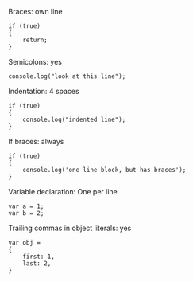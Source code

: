 Braces: own line
```
if (true)
{
    return;
}
```
Semicolons: yes
```
console.log("look at this line");
```
Indentation: 4 spaces
```
if (true)
{
    console.log("indented line");
}
```
If braces: always
```
if (true)
{
    console.log('one line block, but has braces');
}
```
Variable declaration: One per line
```
var a = 1;
var b = 2;
```
Trailing commas in object literals: yes
```
var obj = 
{
    first: 1,
    last: 2,
}
```
